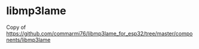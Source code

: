# libmp3lame
Copy of https://github.com/commarmi76/libmp3lame_for_esp32/tree/master/components/libmp3lame
